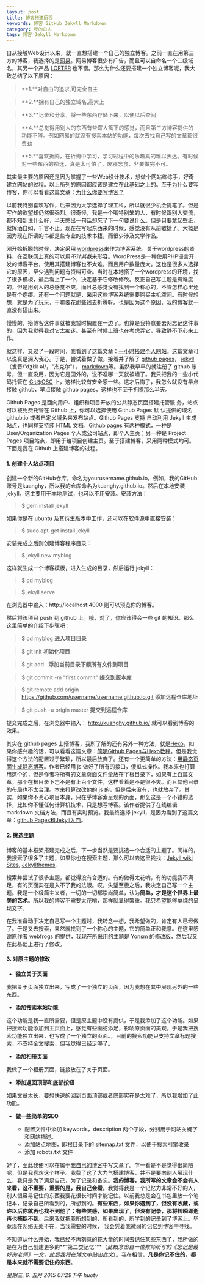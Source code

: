 ```yaml
---
layout: post
title: 博客搭建历程
keywords: 博客 GitHub Jekyll Markdown
category: 我的日志
tags: 博客 Jekyll Markdown
---
```


自从接触Web设计以来，就一直想搭建一个自己的独立博客。之前一直在用第三方的博客，我选择的是[网易](http://konghy.blog.163.com/)。网易博客很少有广告，而且可以自命名一个二级域名，其另一个产品 [LOFTER](http://konghy.lofter.com/) 也不错。那么为什么还要搭建一个独立博客呢，我大致总结了以下原因：

> **1.**对自由的追求,可完全自主

> **2.**拥有自己的独立域名,高大上

> **3.**记录和分享，将一些东西存储下来，以便以后查阅

> **4.**总觉得用别人的东西有些寄人篱下的感觉，而且第三方博客提供的功能不够。例如网易的就没有搜索本站的功能，每次去找自己写的文章都很费劲

>**5.**喜欢折腾，在折腾中学习，学习过程中的乐趣真的难以表达。有时候对一些东西的痴迷，真是太可怕了，废寝忘食，非要做完不可。

其实最主要的原因还是因为掌握了一些Web设计技术，想做个网站练练手，好奇建立网站的过程。以上所列的原因都应该是建立在此基础之上的。至于为什么要写博客，你可以看看这篇文章：[为什么你要写博客？](http://zhuanlan.zhihu.com/cnfeat/19743861)

以前我特别喜欢写作，后来因为大学选择了理工科，所以就很少机会提笔了。但是写作的欲望却仍然很强烈。很奇怪，我是一个嘴特别笨的人，有时候跟别人交流，都不知到说什么好，半天憋出一句话却忘了下一句要说什么。但是只要拿起壁纸，就挥洒自如，千言不止。现在在写起东西来的时候，感觉没有从前敏捷了。大概是因为现在所读的书都是些专业的技术书籍，而很少涉及文学作品。

刚开始折腾的时候，决定采用 [wordpress](http://cn.wordpress.org/)来作为博客系统。关于wordpress的资料，在互联网上真的可以用*不计其数*来形容。WordPress是一种使用PHP语言开发的博客平台，使用其搭建博客也不太难，而且用户数量庞大。这也是很多人选择它的原因，至少遇到问题有资料可查。当时在本地搭了一个wordpress的环境，找了很多模板，最后看上了一个，决定基于它修改修改。反正自己写主题是有难度的，但是用别人的总感觉不爽，而且总感觉没有找到一个称心的，不管怎样心里还是有个疙瘩。还有一个问题就是，采用这些博客系统需要购买主机空间。有时候想想，就是为了玩玩，干嘛要花那些钱去折腾呀。也是因为这个原因，我的博客就一直没有搭出来。

慢慢的，搭博客这件事就被我暂时搁置在一边了。也算是我特意要去网忘记这件事的，因为我觉得我对它太痴迷。甚至有时候上班也在考虑弄它，导致静不下心来工作。

就这样，又过了一段时间，我看到了这篇文章：[一小时搭建个人网站](http://blog.jobbole.com/85932/)。这篇文章可以说真是深入我心。于是，尝试着做了做。接着并了解了 [github pages](https://pages.github.com/)， [jekyll](http://jekyll.bootcss.com/)（发音/'dʒiːk əl/，"杰克尔"）， [markdown](http://daringfireball.net/projects/markdown/syntax)等。虽然我早早的就注册了 github 账号，但一直没用，因为它是国外的，说不准哪一天就被墙了。我只把我的一些小代码托管在 [Git@OSC](http://git.oschina.net/kuanghy) 上，这样比较有安全感一些。这才后悔了，我怎么就没有早点接触 github，早点接触 github pages，这样也不至于折腾那么半天。

Github Pages 是面向用户、组织和项目开放的公共静态页面搭建托管服 务，站点可以被免费托管在 Github 上，你可以选择使用 Github Pages 默 认提供的域名 github.io 或者自定义域名来发布站点。Github Pages 支持 自动利用 Jekyll 生成站点，也同样支持纯 HTML 文档。Github pages 有两种模式，一种是 User/Organization Pages 个人或公司站点，即个人主页；另一种是 Project Pages 项目站点，即用于给项目创建主页。至于搭建博客，采用两种模式均可。下面是我在 Github 上搭建博客的过程。


#### 1. 创建个人站点项目
创建一个新的GitHub仓库，命名为yourusername.github.io。例如，我的GitHub账号是kuanghy，所以我的仓库命名为kuanghy.github.io。然后在本地安装 jekyll，这主要用于本地测试，也可以不用安装。安装方法：

> $ gem install jekyll

如果你是在 ubuntu 及其衍生版本中工作，还可以在软件源中直接安装：

> $ sudo apt-get install jekyll

安装完成之后则创建博客程序目录：

> $ jekyll new myblog

这样就生成一个博客模板，进入生成的目录，然后运行 jekyll：

> $ cd myblog

> $ jekyll serve

在浏览器中输入：http://localhost:4000 则可以预览你的博客。

然后将该项目 push 到 github 上。哦，对了，你应该得会一些 git 的知识。那么这里简单的介绍下步骤吧：

> $ cd myblog **进入项目目录**

> $ git init           **初始化项目**

> $ git add .        **添加当前目录下额所有文件到项目**

> $ git commit -m "first commit" **提交到版本库**

> $ git remote add origin https://github.com/username/username.github.io.git **添加远程仓库地址**

> $ git push -u origin master **提交到远程仓库**

提交完成之后，在浏览器中输入： http://kuanghy.github.io/ 就可以看到博客的效果。

其实在 github pages 上搭博客，我所了解的还有另外一种方法，就是[Hexo](http://hexo.io/)，如果你感兴趣的话，可以看看这篇文章：[简明Github Pages与Hexo教程](http://cnfeat.com/2014/05/10/2014-05-11-how-to-build-a-blog/)。但是我觉得这个方法的配置过于繁琐，所以最后放弃了。还有一个更简单的方法：[用静态页面生成静态博客](http://isnowfy.github.io/about-simple-cn.html)。作者已经用 js 做好了所有的接口，傻瓜式操作。我本来也打算用这个的，但是作者将所有的文章页面文件全放在了根目录下，如果有上百篇文章，那个在根目录下岂不是有上百个文件，这样看着是不是很不爽。而且其他目录的布局也不太合理。本来打算改改他的 js 的，但是后来没有，也就放弃了。其实，如果你不关心项目本身，只在乎博客索呈现的页面，那么这是一个不错的选择，比如你不懂任何计算机技术，只是想写博客。该作者提供了在线编辑 markdown 文档方法，而且有实时预览。我最终选择 jekyll，是因为看到了这篇文章：[github Pages和Jekyll入门](http://www.ruanyifeng.com/blog/2012/08/blogging_with_jekyll.html)。


#### 2. 挑选主题
博客的基本框架搭建完成之后，下一步当然是要挑选一个合适的主题了。同样的，我搜索了很多了主题，如果你也在搜索主题，那么可以去这里找找：[Jekyll wiki Sites](https://github.com/jekyll/jekyll/wiki/Sites), [Jekyllthemes](http://jekyllthemes.org/).

搜索并尝试了很多主题，都觉得没有合适的。有的做得太花哨，有的功能我不满足，有的页面实在是入不了我的法眼。哎，失望至极之后，我决定自己写一个主题。我是一个极简主义者，一切的一切都崇尚简单，认为**简单，才是这个世界上最美的艺术**。所以我的博客不需要太花哨，那样就显得繁重。我只希望能够单纯的呈现文字。

在我准备动手决定自己写一个主题时，我转念一想，我希望做的，肯定有人已经做了。于是又去搜索，果然就找到了一个称心的主题，它的简单正和我意。在这里感谢原作者 [webfrogs](https://github.com/webfrogs/webfrogs.github.com) 的提供，我现在所采用的主题是 [Yonsm](https://github.com/Yonsm/NET) 的修改版，然后我又在此基础上进行了修改。


#### 3. 对原主题的修改
* **独立关于页面**

我把关于页面独立出来，写成了一个独立的页面，因为我想在其中展现另外的一些东西。

* **添加搜索本站功能**

这个功能是我一直所需要，但是原主题中没有提供，于是我添加了这个功能。如果把搜索功能添加到主页面上，感觉有些画蛇添足，影响原页面的美观。于是我把搜索功能独立出来，也写成了一个独立的页面。，目前的搜索功能只支持文章标题搜索，不支持全文搜索，但我觉得已经足够了。

* **添加相册页面**

我做了一个相册页面，链接放在了关于页面。

* **添加返回顶部和底部按钮**

如果文章太长，要想快速的回到页面顶部或者底部实在是太难了，所以我增加了此功能。

* **做一些简单的SEO**

	- 配置文件中添加 keywords，description 两个字段，分别用于网站关键字和网站描述。
	- 添加站点地图，即根目录下的 sitemap.txt 文件，以便于搜索引擎收录
	- 添加 robots.txt 文件

好了，至此我便可以在属于[我自己的博客](http://kuanghy.github.io/)中写文章了。乍一看是不是觉得很简陋呢，但是我喜欢这个样子。我费了这了大力气搭建博客，并不是要向别人展现什么，我只是为了满足自己，为了记录和备忘。**我的博客，我所写的文章会不会有人来看，这不重要，重要的是，我自己会看**。我觉得我是一个记忆力非常不好的人，别人很容易记住的东西我要花很长时间才能记住。以前我总是会在书包里放一个笔记本，记录自己所看到的，所想到的。**有些东西，如果你遇到了，但没有收藏，或许以后你就再也找不到他了；有些灵感，如果出现了，但没有记录，那将转瞬即逝再也捕捉不到**。后来我就把我所想到的，所看到的，所学到的记录到了博客上。毕竟现在网络无处不在，当我需要的时候， 我会凭着我微弱的记忆到博客中寻找。

不知道从什么开始，我已经不再刻意的花大量的时间去记住某些东西了，我所做的是在为自己创建更多的**“第二类记忆”**（*此概念出自一位教师所写的《忘记是最好的老师》一文，此后我将在博文中贴出此文*）。我在相信，**凡是你记不住的，都是本来就不需要记住的东西**。

*星期三, 6. 五月 2015 07:29下午  huoty*
